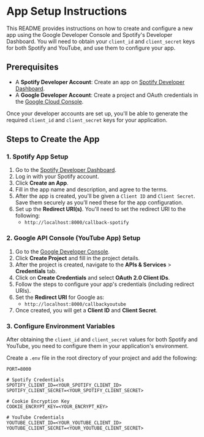 # App Setup Instructions

This README provides instructions on how to create and configure a new app using the Google Developer Console and Spotify's Developer Dashboard. You will need to obtain your `client_id` and `client_secret` keys for both Spotify and YouTube, and use them to configure your app.

## Prerequisites

- A **Spotify Developer Account**: Create an app on [Spotify Developer Dashboard](https://developer.spotify.com/dashboard/applications).
- A **Google Developer Account**: Create a project and OAuth credentials in the [Google Cloud Console](https://console.developers.google.com/).

Once your developer accounts are set up, you'll be able to generate the required `client_id` and `client_secret` keys for your application.

## Steps to Create the App

### 1. **Spotify App Setup**
   
   1. Go to the [Spotify Developer Dashboard](https://developer.spotify.com/dashboard/applications).
   2. Log in with your Spotify account.
   3. Click **Create an App**.
   4. Fill in the app name and description, and agree to the terms.
   5. After the app is created, you'll be given a `Client ID` and `Client Secret`. Save them securely as you’ll need these for the app configuration.
   6. Set up the **Redirect URI(s)**. You'll need to set the redirect URI to the following:
      - `http://localhost:8000/callback-spotify`

### 2. **Google API Console (YouTube App) Setup**

   1. Go to the [Google Developer Console](https://console.developers.google.com/).
   2. Click **Create Project** and fill in the project details.
   3. After the project is created, navigate to the **APIs & Services** > **Credentials** tab.
   4. Click on **Create Credentials** and select **OAuth 2.0 Client IDs**.
   5. Follow the steps to configure your app's credentials (including redirect URIs).
   6. Set the **Redirect URI** for Google as:
      - `http://localhost:8000/callbackyoutube`
   7. Once created, you will get a **Client ID** and **Client Secret**.

### 3. **Configure Environment Variables**

   After obtaining the `client_id` and `client_secret` values for both Spotify and YouTube, you need to configure them in your application's environment.

   Create a `.env` file in the root directory of your project and add the following:

   ```plaintext
   PORT=8000

   # Spotify Credentials
   SPOTIFY_CLIENT_ID=<YOUR_SPOTIFY_CLIENT_ID>
   SPOTIFY_CLIENT_SECRET=<YOUR_SPOTIFY_CLIENT_SECRET>

   # Cookie Encryption Key
   COOKIE_ENCRYPT_KEY=<YOUR_ENCRYPT_KEY>

   # YouTube Credentials
   YOUTUBE_CLIENT_ID=<YOUR_YOUTUBE_CLIENT_ID>
   YOUTUBE_CLIENT_SECRET=<YOUR_YOUTUBE_CLIENT_SECRET>
